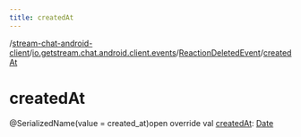 ```yaml
---
title: createdAt
---
```

/[stream-chat-android-client](../../index.md)/[io.getstream.chat.android.client.events](../index.md)/[ReactionDeletedEvent](index.md)/[createdAt](createdAt.md)  
  
  
  
# createdAt  
@SerializedName(value = created_at)open override val [createdAt](createdAt.md): [Date](https://developer.android.com/reference/kotlin/java/util/Date.html)
